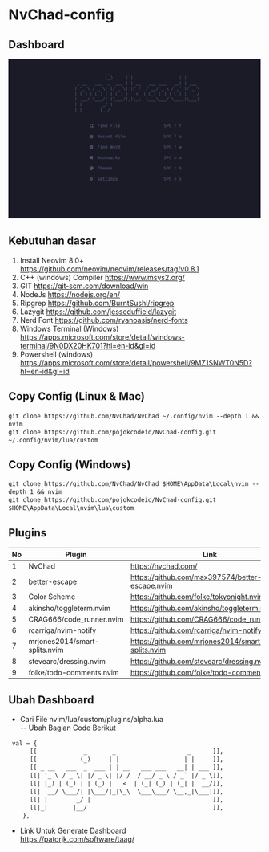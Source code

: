 # NvChad-config

## Dashboard

![home!](img/dashboard.png)

## Kebutuhan dasar

1. Install Neovim 8.0+ https://github.com/neovim/neovim/releases/tag/v0.8.1
2. C++ (windows) Compiler https://www.msys2.org/
3. GIT https://git-scm.com/download/win
4. NodeJs https://nodejs.org/en/
5. Ripgrep https://github.com/BurntSushi/ripgrep
6. Lazygit https://github.com/jesseduffield/lazygit
7. Nerd Font https://github.com/ryanoasis/nerd-fonts
8. Windows Terminal (Windows) https://apps.microsoft.com/store/detail/windows-terminal/9N0DX20HK701?hl=en-id&gl=id
9. Powershell (windows) https://apps.microsoft.com/store/detail/powershell/9MZ1SNWT0N5D?hl=en-id&gl=id

## Copy Config (Linux & Mac)

```
git clone https://github.com/NvChad/NvChad ~/.config/nvim --depth 1 && nvim
git clone https://github.com/pojokcodeid/NvChad-config.git ~/.config/nvim/lua/custom
```

## Copy Config (Windows)

```
git clone https://github.com/NvChad/NvChad $HOME\AppData\Local\nvim --depth 1 && nvim
git clone https://github.com/pojokcodeid/NvChad-config.git $HOME\AppData\Local\nvim\lua\custom
```

## Plugins

| No  | Plugin                        | Link                                             |
| --- | ----------------------------- | ------------------------------------------------ |
| 1   | NvChad                        | https://nvchad.com/                              |
| 2   | better-escape                 | https://github.com/max397574/better-escape.nvim  |
| 3   | Color Scheme                  | https://github.com/folke/tokyonight.nvim         |
| 4   | akinsho/toggleterm.nvim       | https://github.com/akinsho/toggleterm.nvim       |
| 5   | CRAG666/code_runner.nvim      | https://github.com/CRAG666/code_runner.nvim      |
| 6   | rcarriga/nvim-notify          | https://github.com/rcarriga/nvim-notify          |
| 7   | mrjones2014/smart-splits.nvim | https://github.com/mrjones2014/smart-splits.nvim |
| 8   | stevearc/dressing.nvim        | https://github.com/stevearc/dressing.nvim        |
| 9   | folke/todo-comments.nvim      | https://github.com/folke/todo-comments.nvim      |

## Ubah Dashboard

- Cari File nvim/lua/custom/plugins/alpha.lua <br>
  -- Ubah Bagian Code Berikut

```
 val = {
      [[             _       _                    _      ]],
      [[            (_)     | |                  | |     ]],
      [[ _ __   ___  _  ___ | | __   ___ ___   __| | ___ ]],
      [[| '_ \ / _ \| |/ _ \| |/ /  / __/ _ \ / _` |/ _ \]],
      [[| |_) | (_) | | (_) |   <  | (_| (_) | (_| |  __/]],
      [[| .__/ \___/| |\___/|_|\_\  \___\___/ \__,_|\___|]],
      [[| |        _/ |                                  ]],
      [[|_|       |__/                                   ]],
    },

```

- Link Untuk Generate Dashboard <br>
  https://patorjk.com/software/taag/
